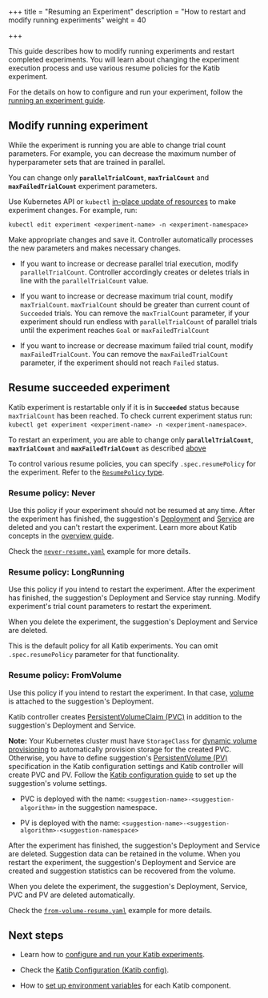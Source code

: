 +++
title = "Resuming an Experiment"
description = "How to restart and modify running experiments"
weight = 40
                    
+++

This guide describes how to modify running experiments
and restart completed experiments. You will learn
about changing the experiment execution process and use various
resume policies for the Katib experiment.

For the details on how to configure and run your experiment, follow the
[running an experiment guide](/docs/components/katib/experiment/).

<a id="modify-experiment">

## Modify running experiment

While the experiment is running you are able to change trial count parameters.
For example, you can decrease the maximum number of
hyperparameter sets that are trained in parallel.

You can change only **`parallelTrialCount`**, **`maxTrialCount`** and **`maxFailedTrialCount`**
experiment parameters.

Use Kubernetes API or `kubectl`
[in-place update of resources](https://kubernetes.io/docs/concepts/cluster-administration/manage-deployment/#in-place-updates-of-resources)
to make experiment changes. For example, run:

```
kubectl edit experiment <experiment-name> -n <experiment-namespace>
```

Make appropriate changes and save it. Controller automatically processes
the new parameters and makes necessary changes.

- If you want to increase or decrease parallel trial execution,
  modify `parallelTrialCount`. Controller accordingly creates or
  deletes trials in line with the `parallelTrialCount` value.

- If you want to increase or decrease maximum trial count,
  modify `maxTrialCount`. `maxTrialCount` should be greater than current
  count of `Succeeded` trials. You can remove the `maxTrialCount` parameter,
  if your experiment should run endless with `parallelTrialCount` of parallel
  trials until the experiment reaches `Goal` or `maxFailedTrialCount`

- If you want to increase or decrease maximum failed trial count,
  modify `maxFailedTrialCount`. You can remove the `maxFailedTrialCount`
  parameter, if the experiment should not reach `Failed` status.

## Resume succeeded experiment

Katib experiment is restartable only if it is in **`Succeeded`** status because
`maxTrialCount` has been reached. To check current experiment status run:
`kubectl get experiment <experiment-name> -n <experiment-namespace>`.

To restart an experiment, you are able to change only **`parallelTrialCount`**,
**`maxTrialCount`** and **`maxFailedTrialCount`**
as described [above](#modify-experiment)

To control various resume policies, you can specify `.spec.resumePolicy`
for the experiment.
Refer to the
[`ResumePolicy` type](https://github.com/kubeflow/katib/blob/master/pkg/apis/controller/experiments/v1beta1/experiment_types.go#L58).

### Resume policy: Never

Use this policy if your experiment should not be resumed at any time.
After the experiment has finished,
the suggestion's [Deployment](https://kubernetes.io/docs/concepts/workloads/controllers/deployment/)
and [Service](https://kubernetes.io/docs/concepts/services-networking/service/)
are deleted and you can't restart the experiment.
Learn more about Katib concepts
in the [overview guide](/docs/components/katib/overview/#katib-concepts).

Check the
[`never-resume.yaml`](https://github.com/kubeflow/katib/blob/master/examples/v1beta1/resume-experiment/never-resume.yaml#L18)
example for more details.

### Resume policy: LongRunning

Use this policy if you intend to restart the experiment.
After the experiment has finished, the suggestion's Deployment and Service stay
running. Modify experiment's trial count parameters to restart the experiment.

When you delete the experiment, the suggestion's Deployment and
Service are deleted.

This is the default policy for all Katib experiments.
You can omit `.spec.resumePolicy` parameter for that functionality.

### Resume policy: FromVolume

Use this policy if you intend to restart the experiment.
In that case, [volume](https://kubernetes.io/docs/concepts/storage/volumes/)
is attached to the suggestion's Deployment.

Katib controller creates
[PersistentVolumeClaim (PVC)](https://kubernetes.io/docs/concepts/storage/persistent-volumes/#persistentvolumeclaims)
in addition to the suggestion's Deployment and Service.

**Note:** Your Kubernetes cluster must have `StorageClass` for
[dynamic volume provisioning](https://kubernetes.io/docs/concepts/storage/dynamic-provisioning/)
to automatically provision storage for the created PVC. Otherwise, you have to define
suggestion's [PersistentVolume (PV)](https://kubernetes.io/docs/concepts/storage/persistent-volumes/#persistent-volumes)
specification in the Katib configuration settings and Katib controller will create PVC and PV.
Follow the [Katib configuration guide](/docs/components/katib/katib-config/#suggestion-volume-settings)
to set up the suggestion's volume settings.

- PVC is deployed with the name: `<suggestion-name>-<suggestion-algorithm>`
  in the suggestion namespace.

- PV is deployed with the name:
  `<suggestion-name>-<suggestion-algorithm>-<suggestion-namespace>`

After the experiment has finished, the suggestion's Deployment and
Service are deleted. Suggestion data can be retained in the volume.
When you restart the experiment, the suggestion's Deployment and Service
are created and suggestion statistics can be recovered from the volume.

When you delete the experiment, the suggestion's Deployment, Service,
PVC and PV are deleted automatically.

Check the
[`from-volume-resume.yaml`](https://github.com/kubeflow/katib/blob/master/examples/v1beta1/resume-experiment/from-volume-resume.yaml#L18)
example for more details.

## Next steps

- Learn how to
  [configure and run your Katib experiments](/docs/components/katib/experiment/).

- Check the
  [Katib Configuration (Katib config)](/docs/components/katib/katib-config/).

- How to [set up environment variables](/docs/components/katib/env-variables/)
  for each Katib component.
